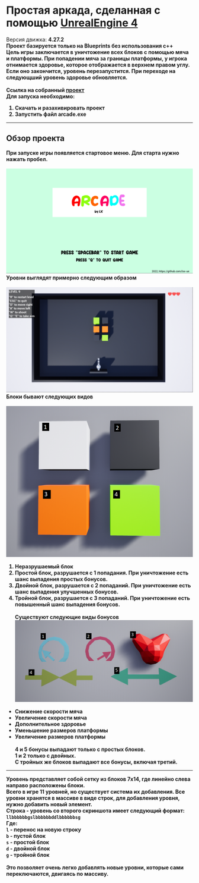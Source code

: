 # Простая аркада, сделанная с помощью [UnrealEngine 4](https://github.com/EpicGames/UnrealEngine) <br>
Версия движка: <b>4.27.2<br>
Проект базируется только на Blueprints **без** использования с++<br>
Цель игры заключается в уничтожение всех блоков с помощью мяча и платформы. При попадении мяча за границы платформы, у игрока отнимается здоровье, которое отображается в верхнем правом углу. Если оно закончится, уровень перезапустится. При переходе на следующший уровень здоровье обновляется. <br>
<br>Ссылка на собранный [проект](https://drive.google.com/file/d/1Wlb-sCi2mypiO8AsWVB39DZufFFefVP_/view?usp=sharing)<br>
Для запуска необходимо:
1. Скачать и разахивировать проект
2. Запустить файл arcade.exe
____
## Обзор проекта
При запуске игры появляется стартовое меню. Для старта нужно нажать пробел. <br><br>
![Menu](https://github.com/lxx-ue/ue4_bp_arcade/blob/main/arcade_png/arcade_menu.png "Menu")
<br>Уровни выглядят примерно следующим образом <br><br>
![Level](https://github.com/lxx-ue/ue4_bp_arcade/blob/main/arcade_png/arcade_level.png "Level")
<br>Блоки бывают следующих видов <br><br>
![Blocks](https://github.com/lxx-ue/ue4_bp_arcade/blob/main/arcade_png/arcade_blocks.png "Blocks")
1. Неразрушаемый блок
2. Простой блок, разрушается с 1 попадания. При уничтожение есть шанс выпадения простых бонусов.
3. Двойной блок, разрушается с 2 попаданий. При уничтожение есть шанс выпадения улучшенных бонусов.
4. Тройной блок, разрушается с 3 попаданий. При уничтожение есть повышенный шанс выпадения бонусов.
<br><br> Существуют следующие виды бонусов
![Bonus](https://github.com/lxx-ue/ue4_bp_arcade/blob/main/arcade_png/arcade_bonus.png "Bonus")
- Снижение скорости мяча
- Увеличение скорости мяча
- Дополнительное здоровье
- Уменьшение размеров платформы
- Увеличение размеров платформы
<br><br>4 и 5 бонусы выпадают только с простых блоков.<br>
1 и 2 только с двойных. <br> С тройных же блоков выпадают все бонусы, включая третий.
____
Уровень представляет собой сетку из блоков 7х14, где линейно слева направо расположены блоки. <br>
Всего в игре 11 уровней, но существует система их добавления. Все уровни хранятся в массиве в виде строк, для добавления уровня, нужно добавить новый элемент.<br>
Строка - уровень со второго скриншота имеет следующий формат: <br>
```llbbbbbbgslbbbbbbddlbbbbbbsg```
<br>Где:<br>
  `l` - перенос на новую строку<br>
  `b` - пустой блок<br>
  `s` - простой блок<br>
  `d` - двойной блок<br>
  `g` - тройной блок<br>
  <br>Это позволяет очень легко добавлять новые уровни, которые сами переключаются, двигаясь по массиву.
